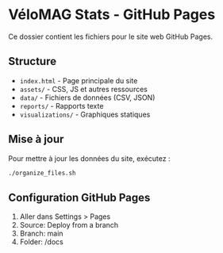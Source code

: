 # VéloMAG Stats - GitHub Pages

Ce dossier contient les fichiers pour le site web GitHub Pages.

## Structure

- `index.html` - Page principale du site
- `assets/` - CSS, JS et autres ressources
- `data/` - Fichiers de données (CSV, JSON)
- `reports/` - Rapports texte
- `visualizations/` - Graphiques statiques

## Mise à jour

Pour mettre à jour les données du site, exécutez :

```bash
./organize_files.sh
```

## Configuration GitHub Pages

1. Aller dans Settings > Pages
2. Source: Deploy from a branch
3. Branch: main
4. Folder: /docs

